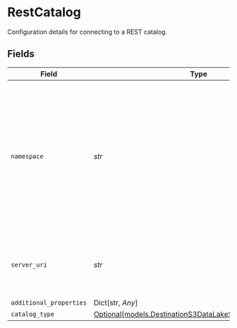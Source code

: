 # RestCatalog

Configuration details for connecting to a REST catalog.


## Fields

| Field                                                                                                                                                                                                         | Type                                                                                                                                                                                                          | Required                                                                                                                                                                                                      | Description                                                                                                                                                                                                   |
| ------------------------------------------------------------------------------------------------------------------------------------------------------------------------------------------------------------- | ------------------------------------------------------------------------------------------------------------------------------------------------------------------------------------------------------------- | ------------------------------------------------------------------------------------------------------------------------------------------------------------------------------------------------------------- | ------------------------------------------------------------------------------------------------------------------------------------------------------------------------------------------------------------- |
| `namespace`                                                                                                                                                                                                   | *str*                                                                                                                                                                                                         | :heavy_check_mark:                                                                                                                                                                                            | The namespace to be used in the Table identifier. <br/>           This will ONLY be used if the `Destination Namespace` setting for the connection is set to<br/>           `Destination-defined` or `Source-defined` |
| `server_uri`                                                                                                                                                                                                  | *str*                                                                                                                                                                                                         | :heavy_check_mark:                                                                                                                                                                                            | The base URL of the Rest server used to connect to the Rest catalog.                                                                                                                                          |
| `additional_properties`                                                                                                                                                                                       | Dict[str, *Any*]                                                                                                                                                                                              | :heavy_minus_sign:                                                                                                                                                                                            | N/A                                                                                                                                                                                                           |
| `catalog_type`                                                                                                                                                                                                | [Optional[models.DestinationS3DataLakeSchemasCatalogType]](../models/destinations3datalakeschemascatalogtype.md)                                                                                              | :heavy_minus_sign:                                                                                                                                                                                            | N/A                                                                                                                                                                                                           |